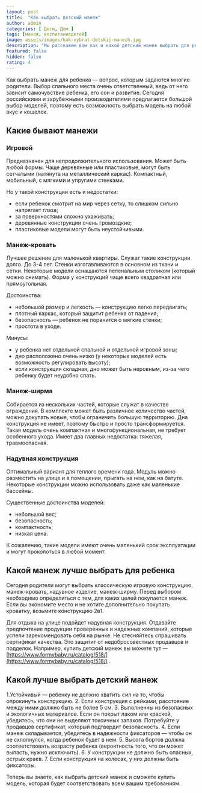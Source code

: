 ```yaml
---
layout: post
title:  "Как выбрать детский манеж"
author: admin
categories: [ Дети, Дом ]
tags: [манеж, воспитаниедетей]
image: assets/images/kak-vybrat-detskij-manezh.jpg
description: "Мы расскажем вам как и какой детский манеж выбрать для ребенка."
featured: false
hidden: false
rating: 4
---
```


Как выбрать манеж для ребенка — вопрос, которым задаются многие родители. Выбор спального места очень ответственный, ведь от него зависит самочувствие ребенка, его сон и развитие. Сегодня российскими и зарубежными производителями предлагается большой выбор моделей, поэтому есть возможность выбрать модель на любой вкус и кошелек.

## Какие бывают манежи

### Игровой

Предназначен для непродолжительного использования. Может быть любой формы. Чаще деревянные или пластиковые, могут быть сетчатыми (натянута на металлический каркас). Компактный, мобильный, с мягкими и упругими стенками.

Но у такой конструкции есть и недостатки:
* если ребенок смотрит на мир через сетку, то слишком сильно напрягает глаза;
* за поверхностями сложно ухаживать;
* деревянные конструкции очень громоздкие;
* пластиковые модели могут быть неустойчивыми.

### Манеж-кровать

Лучшее решение для маленькой квартиры. Служат такие конструкции долго. До 3-4 лет. Стенки изготавливаются в основном из ткани и сетки. Некоторые модели оснащаются пеленальным столиком (который можно снимать). Форма у конструкций чаще всего квадратная или прямоугольная.

Достоинства:
* небольшой размер и легкость — конструкцию легко передвигать;
* плотный каркас, который защитит ребенка от падения;
* безопасность — ребенок не поранится о мягкие стенки;
* простота в уходе.

Минусы:
* у ребенка нет отдельной спальной и отдельной игровой зоны;
* дно расположено очень низко (у некоторых моделей есть возможность регулировать высоту);
* если конструкция складная, дно может быть неровным, из-за чего ребенку будет неудобно спать.

### Манеж-ширма

Собирается из нескольких частей, которые служат в качестве ограждения. В комплекте может быть различное количество частей, можно докупать новые, чтобы ограничить большую территорию. Дна конструкция не имеет, поэтому быстро и просто трансформируется. Такая модель очень компактная и многофункциональная, не требует особенного ухода. Имеет два главных недостатка: тяжелая, травмоопасная.

### Надувная конструкция

Оптимальный вариант для теплого времени года. Модуль можно разместить на улице и в помещении, прыгать на нем, как на батуте. Некоторые конструкции можно использовать даже как маленькие бассейны.

Существенные достоинства моделей:
* небольшой вес;
* безопасность;
* компактность;
* низкая цена.

К сожалению, такие модели имеют очень маленький срок эксплуатации и могут проколоться в любой момент.

## Какой манеж лучше выбрать для ребенка

Сегодня родители могут выбрать классическую игровую конструкцию, манеж-кровать, надувное изделие, манеж-ширму. Перед выбором необходимо определиться с тем, для каких целей покупается манеж. Если вы экономите место и не хотите дополнительно покупать кроватку, возьмите конструкцию 2в1.

Для отдыха на улице подойдет надувная конструкция. Отдавайте предпочтение продукции проверенных и надежных компаний, которые успели зарекомендовать себя на рынке. Не стесняйтесь спрашивать сертификат качества. Это защитит от недобросовестных продавцов и подделок. Например, купить детский манеж вы можете тут — [https://www.formybaby.ru/catalog/518/](https://www.formybaby.ru/catalog/518/) .

## Какой лучше выбрать детский манеж

1.Устойчивый — ребенку не должно хватить сил на то, чтобы опрокинуть конструкцию.
2. Если конструкция с рейками, расстояние между ними должно быть не более 5 см.
3. Выполненны из безопасных и экологичных материалов. Если он покрыт лаком или краской, убедитесь, что они не выделяют токсичных запахов. Потребуйте у продавцов сертификат, который подтвердит безопасность.
4. Если манеж складывается, убедитесь в надежности фиксаторов — чтобы он не схлопнулся, когда ребенок будет в нем.
5. Высота бортов должна соответствовать возрасту ребенка (вероятность того, что он может выпасть, нужно исключить).
6. У конструкции не должно быть опасных, острых краев.
7. Если конструкция на колесах, у них должны быть фиксаторы.

Теперь вы знаете, как выбрать детский манеж и сможете купить модель, которая будет соответствовать всем вашим требованиям.


